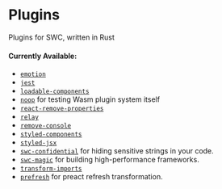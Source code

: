 # Plugins

Plugins for SWC, written in Rust

#### Currently Available:

-   [`emotion`](packages/emotion)
-   [`jest`](packages/jest)
-   [`loadable-components`](packages/loadable-components)
-   [`noop`](packages/noop) for testing Wasm plugin system itself
-   [`react-remove-properties`](packages/react-remove-properties)
-   [`relay`](packages/relay)
-   [`remove-console`](packages/remove-console)
-   [`styled-components`](packages/styled-components)
-   [`styled-jsx`](packages/styled-jsx)
-   [`swc-confidential`](packages/swc-confidential) for hiding sensitive strings
    in your code.
-   [`swc-magic`](packages/swc-magic) for building high-performance frameworks.
-   [`transform-imports`](packages/transform-imports)
-   [`prefresh`](packages/prefresh) for preact refresh transformation.
